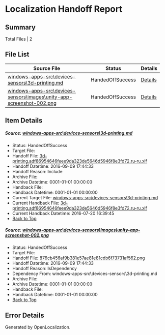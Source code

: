 # <a name='report-top'></a> Localization Handoff Report

## Summary
 Total Files | 2

## File List
 Source File | Status | Details 
 ----------- | ------ | ------- 
 [windows-apps-src\devices-sensors\3d-printing.md](https://github.com/Microsoft/windows-apps/blob/78c2cb14097fbf232534f9f6bcd4d042bee9fc58/windows-apps-src/devices-sensors/3d-printing.md) | HandedOffSuccess | [Details](#4963e05ec9b020b6bf60ab19c1231a9dcfd508f33326)
 [windows-apps-src\devices-sensors\images\unity-app-screenshot-002.png](https://github.com/Microsoft/windows-apps/blob/bbc4f84d1aab1406687bc0459113069a751150ce/windows-apps-src/devices-sensors/images/unity-app-screenshot-002.png) | HandedOffSuccess | [Details](#876cb456af9b381e57ae81e81cdb6f73731af5623392)

## Item Details
##### <a name='4963e05ec9b020b6bf60ab19c1231a9dcfd508f33326'></a> Source: [windows-apps-src\devices-sensors\3d-printing.md](https://github.com/Microsoft/windows-apps/blob/78c2cb14097fbf232534f9f6bcd4d042bee9fc58/windows-apps-src/devices-sensors/3d-printing.md)
* Status: HandedOffSuccess
* Target File: 
* Handoff File: [3d-printing.adf86954646feee9da323de5646d5946f8e3fd72.ru-ru.xlf](https://github.com/Microsoft/WDG.handoff/blob/f6f2082ed32ae20dd49c517c8b29c876f08ad1ee/ol-handoff/Microsoft/windows-apps.ru-ru/master/3d-printing.adf86954646feee9da323de5646d5946f8e3fd72.ru-ru.xlf)
* Handoff Datetime: 2016-09-09 17:44:33
* Handoff Reason: Include
* Archive File: 
* Archive Datetime: 0001-01-01 00:00:00
* Handback File: 
* Handback Datetime: 0001-01-01 00:00:00
* Current Target File: [windows-apps-src\devices-sensors\3d-printing.md](https://github.com/Microsoft/windows-apps.ru-ru/blob/34a9aa0ec25917104b15042b1c4a956abe9c8ca4/windows-apps-src/devices-sensors/3d-printing.md)
* Current Handback File: [3d-printing.adf86954646feee9da323de5646d5946f8e3fd72.ru-ru.xlf](https://github.com/Microsoft/WDG.handback/blob/34f8c55e7da1172ae438666ddec75c2a14fc2151/ol-handback/Microsoft/windows-apps.ru-ru/master/3d-printing.adf86954646feee9da323de5646d5946f8e3fd72.ru-ru.xlf)
* Current Handback Datetime: 2016-07-20 16:39:45
* [Back to Top](#report-top)

##### <a name='876cb456af9b381e57ae81e81cdb6f73731af5623392'></a> Source: [windows-apps-src\devices-sensors\images\unity-app-screenshot-002.png](https://github.com/Microsoft/windows-apps/blob/bbc4f84d1aab1406687bc0459113069a751150ce/windows-apps-src/devices-sensors/images/unity-app-screenshot-002.png)
* Status: HandedOffSuccess
* Target File: 
* Handoff File: [876cb456af9b381e57ae81e81cdb6f73731af562.png](https://github.com/Microsoft/WDG.handoff/blob/f6f2082ed32ae20dd49c517c8b29c876f08ad1ee/ol-handoff/Microsoft/windows-apps.ru-ru/master/876cb456af9b381e57ae81e81cdb6f73731af562.png)
* Handoff Datetime: 2016-09-09 17:44:33
* Handoff Reason: IsDependency
* Dependency From: windows-apps-src\devices-sensors\3d-printing.md
* Archive File: 
* Archive Datetime: 0001-01-01 00:00:00
* Handback File: 
* Handback Datetime: 0001-01-01 00:00:00
* [Back to Top](#report-top)


## Error Details

Generated by OpenLocalization.
